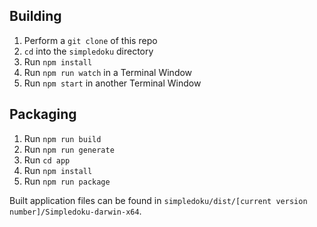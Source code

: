 

## Building

1. Perform a `git clone` of this repo
1. `cd` into the `simpledoku` directory
1. Run `npm install`
1. Run `npm run watch` in a Terminal Window
1. Run `npm start` in another Terminal Window


## Packaging

1. Run `npm run build`
1. Run `npm run generate`
1. Run `cd app`
1. Run `npm install`
1. Run `npm run package`

Built application files can be found in `simpledoku/dist/[current version number]/Simpledoku-darwin-x64`.

